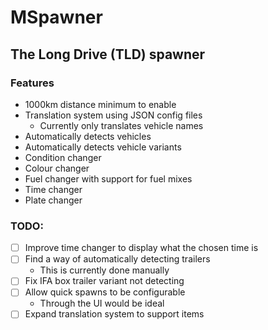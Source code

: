 # MSpawner
## The Long Drive (TLD) spawner

### Features
- 1000km distance minimum to enable
- Translation system using JSON config files
  - Currently only translates vehicle names
- Automatically detects vehicles
- Automatically detects vehicle variants 
- Condition changer
- Colour changer
- Fuel changer with support for fuel mixes
- Time changer
- Plate changer

### TODO:
- [ ] Improve time changer to display what the chosen time is
- [ ] Find a way of automatically detecting trailers
  - This is currently done manually
- [ ] Fix IFA box trailer variant not detecting
- [ ] Allow quick spawns to be configurable
  - Through the UI would be ideal
- [ ] Expand translation system to support items 
